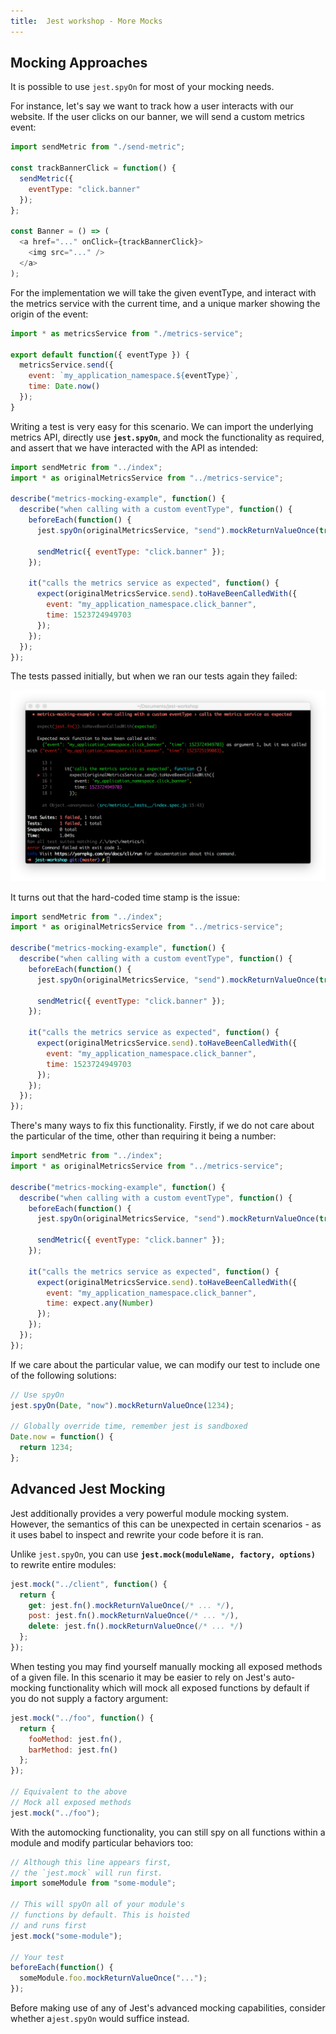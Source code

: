 ```yaml
---
title:  Jest workshop - More Mocks
---
```


## Mocking Approaches

It is possible to use `jest.spyOn` for most of your mocking needs.

For instance, let's say we want to track how a user interacts with our website.
If the user clicks on our banner, we will send a custom metrics event:

```javascript
import sendMetric from "./send-metric";

const trackBannerClick = function() {
  sendMetric({
    eventType: "click.banner"
  });
};

const Banner = () => (
  <a href="..." onClick={trackBannerClick}>
    <img src="..." />
  </a>
);
```

For the implementation we will take the given eventType, and interact with the
metrics service with the current time, and a unique marker showing the origin of the
event:

```javascript {"title": "src/metrics/index.js"}
import * as metricsService from "./metrics-service";

export default function({ eventType }) {
  metricsService.send({
    event: `my_application_namespace.${eventType}`,
    time: Date.now()
  });
}
```

Writing a test is very easy for this scenario. We can import the underlying
metrics API, directly use **`jest.spyOn`**, and mock the functionality as required,
and assert that we have interacted with the API as intended:

```javascript {"title": "src/metrics/__tests__/index.spec.js", "highlight": "7"}
import sendMetric from "../index";
import * as originalMetricsService from "../metrics-service";

describe("metrics-mocking-example", function() {
  describe("when calling with a custom eventType", function() {
    beforeEach(function() {
      jest.spyOn(originalMetricsService, "send").mockReturnValueOnce(true);

      sendMetric({ eventType: "click.banner" });
    });

    it("calls the metrics service as expected", function() {
      expect(originalMetricsService.send).toHaveBeenCalledWith({
        event: "my_application_namespace.click_banner",
        time: 1523724949703
      });
    });
  });
});
```

The tests passed initially, but when we ran our tests again they failed:

![](./time-failure.png "Example of a test failing due to non-deterministic")

It turns out that the hard-coded time stamp is the issue:

```javascript {"highlight": "15"}
import sendMetric from "../index";
import * as originalMetricsService from "../metrics-service";

describe("metrics-mocking-example", function() {
  describe("when calling with a custom eventType", function() {
    beforeEach(function() {
      jest.spyOn(originalMetricsService, "send").mockReturnValueOnce(true);

      sendMetric({ eventType: "click.banner" });
    });

    it("calls the metrics service as expected", function() {
      expect(originalMetricsService.send).toHaveBeenCalledWith({
        event: "my_application_namespace.click_banner",
        time: 1523724949703
      });
    });
  });
});
```

There's many ways to fix this functionality. Firstly, if we do not care about the
particular of the time, other than requiring it being a number:

```javascript {"highlight": "15"}
import sendMetric from "../index";
import * as originalMetricsService from "../metrics-service";

describe("metrics-mocking-example", function() {
  describe("when calling with a custom eventType", function() {
    beforeEach(function() {
      jest.spyOn(originalMetricsService, "send").mockReturnValueOnce(true);

      sendMetric({ eventType: "click.banner" });
    });

    it("calls the metrics service as expected", function() {
      expect(originalMetricsService.send).toHaveBeenCalledWith({
        event: "my_application_namespace.click_banner",
        time: expect.any(Number)
      });
    });
  });
});
```

If we care about the particular value, we can modify our test to include
one of the following solutions:

```javascript
// Use spyOn
jest.spyOn(Date, "now").mockReturnValueOnce(1234);

// Globally override time, remember jest is sandboxed
Date.now = function() {
  return 1234;
};
```

## Advanced Jest Mocking

Jest additionally provides a very powerful module mocking system. However, the semantics
of this can be unexpected in certain scenarios - as it uses babel to inspect and rewrite your code before it is ran.

Unlike `jest.spyOn`, you can use **`jest.mock(moduleName, factory, options)`** to rewrite entire modules:

```javascript
jest.mock("../client", function() {
  return {
    get: jest.fn().mockReturnValueOnce(/* ... */),
    post: jest.fn().mockReturnValueOnce(/* ... */),
    delete: jest.fn().mockReturnValueOnce(/* ... */)
  };
});
```

When testing you may find yourself manually mocking all exposed methods of a given file. In this scenario
it may be easier to rely on Jest's auto-mocking functionality which will mock all exposed functions by default
if you do not supply a factory argument:

```javascript
jest.mock("../foo", function() {
  return {
    fooMethod: jest.fn(),
    barMethod: jest.fn()
  };
});

// Equivalent to the above
// Mock all exposed methods
jest.mock("../foo");
```

With the automocking functionality, you can still spy on all functions within a module and modify particular behaviors too:

```javascript
// Although this line appears first,
// the `jest.mock` will run first.
import someModule from "some-module";

// This will spyOn all of your module's
// functions by default. This is hoisted
// and runs first
jest.mock("some-module");

// Your test
beforeEach(function() {
  someModule.foo.mockReturnValueOnce("...");
});
```

Before making use of any of Jest's advanced mocking capabilities, consider whether a`jest.spyOn` would suffice instead.
